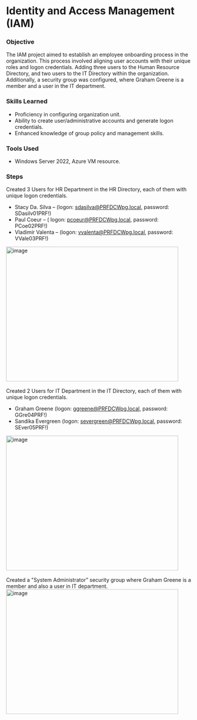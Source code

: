 # Identity and Access Management (IAM)
### Objective
The IAM project aimed to establish an employee onboarding process in the organization. This process involved aligning user accounts with their unique roles and logon credentials.  Adding three users to the Human Resource Directory, and two users to the IT Directory within the organization. Additionally, a security group was configured, where Graham Greene is a member and a user in the IT department.

### Skills Learned
- Proficiency in configuring organization unit.
- Ability to create user/administrative accounts and generate logon credentials.
- Enhanced knowledge of group policy and management skills.

### Tools Used
- Windows Server 2022, Azure VM resource.

### Steps
Created 3 Users for HR Department in the HR Directory, each of them with unique logon credentials.
- Stacy Da. Silva –  (logon: sdasilva@PRFDCWpg.local, password: SDasilv01PRF!)
- Paul Coeur – ( logon: pcoeur@PRFDCWpg.local, password: PCoe02PRF!)
- Vladimír Valenta – (logon: vvalenta@PRFDCWpg.local, password: VVale03PRF!)
<img width="468" height="365" alt="image" src="https://github.com/user-attachments/assets/5b628f39-f5ce-4ff3-8714-278b934e33b8" />
<br/> <br/>
Created 2 Users for IT Department in the IT Directory, each of them with unique logon credentials.

- Graham Greene (logon: ggreene@PRFDCWpg.local, password: GGre04PRF!)
- Sandika Evergreen (logon: severgreen@PRFDCWpg.local, password: SEver05PRF!)
<img width="468" height="365" alt="image" src="https://github.com/user-attachments/assets/d247a514-2356-427f-a177-9076a3c56426" />
<br/> <br/>
Created a "System Administrator” security group where Graham Greene is a member and also a user in IT department.

<img width="468" height="338" alt="image" src="https://github.com/user-attachments/assets/6111b392-6e96-4597-8c2a-4e6f5f5fd008" />
